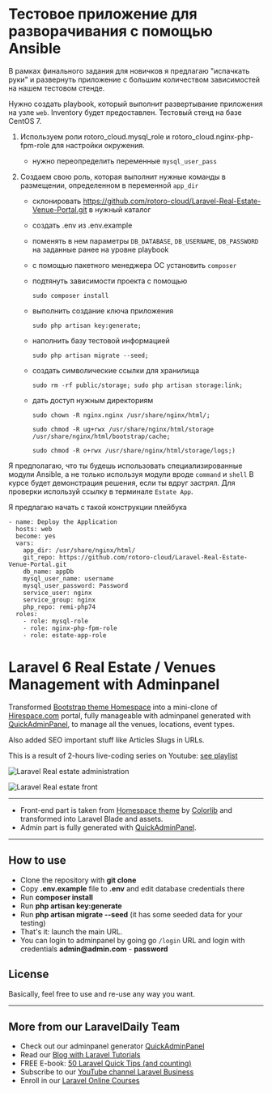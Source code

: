 # Тестовое приложение для разворачивания с помощью Ansible

В рамках финального задания для новичков я предлагаю "испачкать руки" и развернуть приложение с большим количеством зависимостей на нашем тестовом стенде.

Нужно создать playbook, который выполнит развертывание приложения на узле `web`. Inventory будет предоставлен. Тестовый стенд на базе CentOS 7.

1. Используем роли rotoro_cloud.mysql_role и rotoro_cloud.nginx-php-fpm-role для настройки окружения.
    - нужно переопределить переменные `mysql_user_pass`

2. Создаем свою роль, которая выполнит нужные команды в размещении, определенном в переменной `app_dir`
    - склонировать https://github.com/rotoro-cloud/Laravel-Real-Estate-Venue-Portal.git в нужный каталог
    - создать .env из .env.example
    - поменять в нем параметры `DB_DATABASE`, `DB_USERNAME`, `DB_PASSWORD` на заданные ранее на уровне playbook
    - с помощью пакетного менеджера OC установить `composer`
    - подтянуть зависимости проекта с помощью 
    
      ```
      sudo composer install
      ```
      
    - выполнить создание ключа приложения 
    
      ```
      sudo php artisan key:generate;
      ```
      
    - наполнить базу тестовой информацией
    
      ```
      sudo php artisan migrate --seed;
      ```
      
    - создать символические ссылки для хранилища 
    
      ```
      sudo rm -rf public/storage; sudo php artisan storage:link;
      ```
      
    - дать доступ нужным директориям
    
      ```
      sudo chown -R nginx.nginx /usr/share/nginx/html/;
      ```
      ```
      sudo chmod -R ug+rwx /usr/share/nginx/html/storage /usr/share/nginx/html/bootstrap/cache;
      ```
      ```
      sudo chmod -R o+rwx /usr/share/nginx/html/storage/logs;)
      ```

Я предполагаю, что ты будешь использовать специализированные модули Ansible, а не только используя модули вроде `command` и `shell`
В курсе будет демонстрация решения, если ты вдруг застрял.
Для проверки используй ссылку в терминале `Estate App`.

Я предлагаю начать с такой конструкции плейбука

```
- name: Deploy the Application
  hosts: web
  become: yes
  vars:
    app_dir: /usr/share/nginx/html/
    git_repo: https://github.com/rotoro-cloud/Laravel-Real-Estate-Venue-Portal.git
    db_name: appDb
    mysql_user_name: username
    mysql_user_password: Password
    service_user: nginx
    service_group: nginx
    php_repo: remi-php74
  roles:
    - role: mysql-role
    - role: nginx-php-fpm-role
    - role: estate-app-role
```

# Laravel 6 Real Estate / Venues Management with Adminpanel

Transformed [Bootstrap theme Homespace](https://colorlib.com/wp/template/homespace/) into a mini-clone of [Hirespace.com](https://hirespace.com) portal, fully manageable with adminpanel generated with [QuickAdminPanel](https://quickadminpanel.com), 
to manage all the venues, locations, event types.

Also added SEO important stuff like Articles Slugs in URLs.

This is a result of 2-hours live-coding series on Youtube: [see playlist](https://www.youtube.com/watch?v=Oq_b1g_JpCM&list=PLdXLsjL7A9k0HPZVGiA7WZDM9Zg0OnulJ)

![Laravel Real estate administration](https://laraveldaily.com/wp-content/uploads/2019/10/Screen-Shot-2019-10-25-at-11.12.16-AM.png)

![Laravel Real estate front](https://laraveldaily.com/wp-content/uploads/2019/10/Screen-Shot-2019-10-25-at-1.53.12-PM.png)

- - - - -

- Front-end part is taken from [Homespace theme](https://colorlib.com/wp/template/homespace/) by [Colorlib](https://colorlib.com) and transformed into Laravel Blade and assets.
- Admin part is fully generated with [QuickAdminPanel](https://2019.quickadminpanel.com).

---

## How to use

- Clone the repository with __git clone__
- Copy __.env.example__ file to __.env__ and edit database credentials there
- Run __composer install__
- Run __php artisan key:generate__
- Run __php artisan migrate --seed__ (it has some seeded data for your testing)
- That's it: launch the main URL. 
- You can login to adminpanel by going go `/login` URL and login with credentials __admin@admin.com__ - __password__

## License

Basically, feel free to use and re-use any way you want.

---

## More from our LaravelDaily Team

- Check out our adminpanel generator [QuickAdminPanel](https://quickadminpanel.com)
- Read our [Blog with Laravel Tutorials](https://laraveldaily.com)
- FREE E-book: [50 Laravel Quick Tips (and counting)](https://laraveldaily.com/free-e-book-40-laravel-quick-tips-and-counting/)
- Subscribe to our [YouTube channel Laravel Business](https://www.youtube.com/channel/UCTuplgOBi6tJIlesIboymGA)
- Enroll in our [Laravel Online Courses](https://laraveldaily.teachable.com/)
